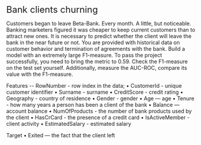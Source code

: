 <font size = 5> Bank clients churning </font>

 
Customers began to leave Beta-Bank. Every month. A little, but noticeable. Banking marketers figured it was cheaper to keep current customers than to attract new ones.
It is necessary to predict whether the client will leave the bank in the near future or not. You are provided with historical data on customer behavior and termination of agreements with the bank.
Build a model with an extremely large F1-measure. To pass the project successfully, you need to bring the metric to 0.59. Check the F1-measure on the test set yourself.
Additionally, measure the AUC-ROC, compare its value with the F1-measure.

Features
-- RowNumber - row index in the data;
• CustomerId - unique customer identifier
• Surname - surname
• CreditScore - credit rating
• Geography - country of residence
• Gender - gender
• Age — age
• Tenure - how many years a person has been a client of the bank
• Balance — account balance
• NumOfProducts - the number of bank products used by the client
• HasCrCard - the presence of a credit card
• IsActiveMember - client activity
• EstimatedSalary - estimated salary

Target
• Exited — the fact that the client left
